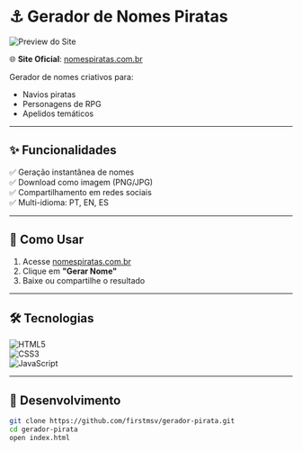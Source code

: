 # ⚓ Gerador de Nomes Piratas  

![Preview do Site](https://raw.githubusercontent.com/firstmsv/gerador-pirata/main/preview.jpg)  

🌐 **Site Oficial**: [nomespiratas.com.br](https://nomespiratas.com.br)  

Gerador de nomes criativos para:  
- Navios piratas  
- Personagens de RPG  
- Apelidos temáticos  

---

## ✨ Funcionalidades  
✅ Geração instantânea de nomes  
✅ Download como imagem (PNG/JPG)  
✅ Compartilhamento em redes sociais  
✅ Multi-idioma: PT, EN, ES  

---

## 🚀 Como Usar  
1. Acesse [nomespiratas.com.br](https://nomespiratas.com.br)  
2. Clique em **"Gerar Nome"**  
3. Baixe ou compartilhe o resultado  

---

## 🛠 Tecnologias  
![HTML5](https://img.shields.io/badge/HTML5-E34F26?style=for-the-badge&logo=html5&logoColor=white)  
![CSS3](https://img.shields.io/badge/CSS3-1572B6?style=for-the-badge&logo=css3&logoColor=white)  
![JavaScript](https://img.shields.io/badge/JavaScript-F7DF1E?style=for-the-badge&logo=javascript&logoColor=black)  

---

## 📂 Desenvolvimento  
```bash
git clone https://github.com/firstmsv/gerador-pirata.git
cd gerador-pirata
open index.html

